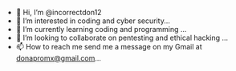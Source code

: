 - 👋 Hi, I’m @incorrectdon12
- 👀 I’m interested in coding and cyber security...
- 🌱 I’m currently learning coding and programming ...
- 💞️ I’m looking to collaborate on pentesting and ethical hacking ...
- 📫 How to reach me send me a message on my Gmail at donapromx@gmail.com...

<!---
incorrectdon12/incorrectdon12 is a ✨ special ✨ repository because its `README.md` (this file) appears on your GitHub profile.
You can click the Preview link to take a look at your changes.
--->
